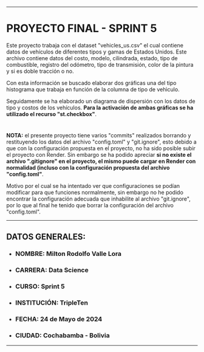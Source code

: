 
---
# PROYECTO FINAL - SPRINT 5

Este proyecto trabaja con el dataset "vehicles_us.csv" el cual contiene datos de vehículos de diferentes tipos y gamas de Estados Unidos. Este archivo contiene datos del costo, modelo, cilindrada, estado, tipo de combustible, registro del odómetro, tipo de transmisión, color de la pintura y si es doble tracción o no.

Con esta información se buscado elaborar dos gráficas una del tipo histograma que trabaja en función de la columna de tipo de vehìculo.

Seguidamente se ha elaborado un diagrama de dispersión  con los datos de tipo y costos de los vehículos. **Para la activación de ambas gráficas se ha utilizado el recurso "st.checkbox"**.

#
**NOTA:** el presente proyecto tiene varios "commits" realizados borrando y restituyendo los datos del archivo "config.toml" y "git.ignore", esto debido a que con la configuración propuesta en el proyecto, no ha sido posible subir el proyecto con Render. Sin embargo se ha podido apreciar **si no existe el archivo ".gitignore" en el proyecto, el mismo puede cargar en Render con normalidad (incluso con la configuración propuesta del archivo "config.toml"**. 

Motivo por el cual se ha intentado ver que configuraciones se podían modificar para que funciones normalmente, sin embargo no he podido encontrar la configuración adecuada que inhabilite al archivo "git.ignore", por lo que al final he tenido que borrar la configuración del archivo "config.toml".


---

## DATOS GENERALES:

 - ### **NOMBRE:** Milton Rodolfo Valle Lora
 - ### **CARRERA:** Data Science
 - ### **CURSO:** Sprint 5
 - ### **INSTITUCIÓN:** TripleTen
 - ### **FECHA:** 24 de Mayo de 2024
 - ### **CIUDAD:** Cochabamba - Bolivia
---

